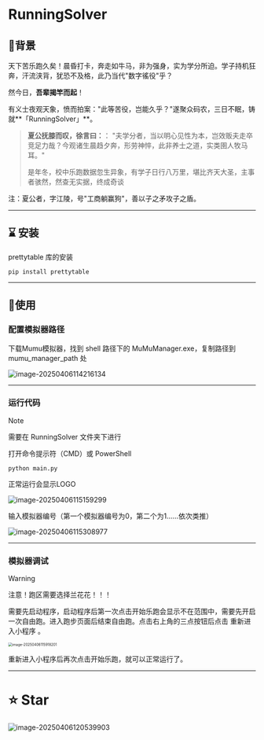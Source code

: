# RunningSolver

## 🚩背景

天下苦乐跑久矣！晨昏打卡，奔走如牛马，非为强身，实为学分所迫。学子持机狂奔，汗流浃背，犹恐不及格，此乃当代"数字徭役"乎？

然今日，**吾辈揭竿而起**！

有义士夜观天象，愤而拍案："此等苦役，岂能久乎？"遂聚众码农，三日不眠，铸就**「RunningSolver」**。

> **夏公抚膝而叹，徐言曰：**：
> "夫学分者，当以明心见性为本，岂效贩夫走卒竞足力哉？今观诸生晨趋夕奔，形劳神悴，此非养士之道，实类圉人牧马耳。"
>
> 是年冬，校中乐跑数据忽生异象，有学子日行八万里，堪比齐天大圣，主事者骇然，然查无实据，终成奇谈

注：夏公者，字江陵，号"工商躺赢狗"，善以子之矛攻子之盾。

------

## ⌛ 安装

prettytable 库的安装

```
pip install prettytable
```

------

## 🔔使用

### 配置模拟器路径

下载Mumu模拟器，找到 shell 路径下的 MuMuManager.exe，复制路径到 mumu_manager_path 处

![image-20250406114216134](https://g3rling.oss-cn-chengdu.aliyuncs.com/markdown/202504061142168.png)

------

### 运行代码

> [!NOTE]
>
> 需要在 RunningSolver 文件夹下进行

打开命令提示符（CMD）或 PowerShell

```
python main.py
```

正常运行会显示LOGO

![image-20250406115159299](https://g3rling.oss-cn-chengdu.aliyuncs.com/markdown/202504061151332.png)

输入模拟器编号（第一个模拟器编号为0，第二个为1……依次类推）

![image-20250406115308977](https://g3rling.oss-cn-chengdu.aliyuncs.com/markdown/202504061153000.png)

------

### 模拟器调试

> [!WARNING]
>
> 注意！跑区需要选择兰花花！！！

需要先启动程序，启动程序后第一次点击开始乐跑会显示不在范围中，需要先开启一次自由跑。进入跑步页面后结束自由跑。点击右上角的三点按钮后点击 重新进入小程序 。

<img src="https://g3rling.oss-cn-chengdu.aliyuncs.com/markdown/202504061159260.png" alt="image-20250406115918201" style="zoom: 50%;" />

重新进入小程序后再次点击开始乐跑，就可以正常运行了。

------

# ⭐ Star

![image-20250406120539903](https://g3rling.oss-cn-chengdu.aliyuncs.com/markdown/202504061205930.png)

